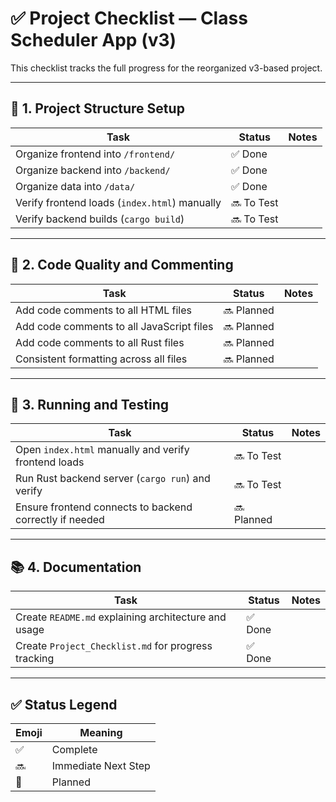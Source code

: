 # ✅ Project Checklist — Class Scheduler App (v3)

This checklist tracks the full progress for the reorganized v3-based project.

---

## 📁 1. Project Structure Setup

| Task | Status | Notes |
|------|--------|-------|
| Organize frontend into `/frontend/` | ✅ Done |
| Organize backend into `/backend/` | ✅ Done |
| Organize data into `/data/` | ✅ Done |
| Verify frontend loads (`index.html`) manually | 🔜 To Test |
| Verify backend builds (`cargo build`) | 🔜 To Test |

---

## 🔧 2. Code Quality and Commenting

| Task | Status | Notes |
|------|--------|-------|
| Add code comments to all HTML files | 🔜 Planned |
| Add code comments to all JavaScript files | 🔜 Planned |
| Add code comments to all Rust files | 🔜 Planned |
| Consistent formatting across all files | 🔜 Planned |

---

## 🚀 3. Running and Testing

| Task | Status | Notes |
|------|--------|-------|
| Open `index.html` manually and verify frontend loads | 🔜 To Test |
| Run Rust backend server (`cargo run`) and verify | 🔜 To Test |
| Ensure frontend connects to backend correctly if needed | 🔜 Planned |

---

## 📚 4. Documentation

| Task | Status | Notes |
|------|--------|-------|
| Create `README.md` explaining architecture and usage | ✅ Done |
| Create `Project_Checklist.md` for progress tracking | ✅ Done |

---

## ✅ Status Legend

| Emoji | Meaning |
|-------|--------|
| ✅ | Complete |
| 🔜 | Immediate Next Step |
| 🔧 | Planned |
